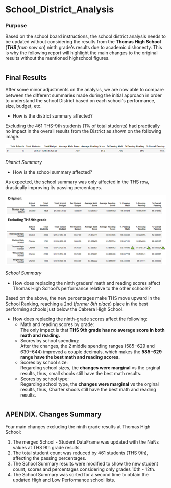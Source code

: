 # **School_District_Analysis**

### **Purpose**
Based on the school board instructions, the school district analysis needs to be updated without considering the results from the **Thomas High School** (_**THS** from now on_) ninth grade's results due to academic dishonesty.
This is why the following report will highlight the main changes to the original results without the mentioned highschool figures. 
#

## **Final Results**
After some minor adjustments on the analysis, we are now able to compare between the different summaries made during the initial approach in order to understand the school District based on each school's performance, size, budget, etc.

* How is the district summary affected?

Excluding the 461 THS-9th students (1% of total students) had practically no impact in the overall results from the District as shown on the following image.

![District Summary](https://github.com/AxisAngeles/School_District_Analysis/blob/main/Challenge/Resources/SchoolDistrictSummary_new.png)

_District Summary_


* How is the school summary affected?

As expected, the school summary was only affected in the THS row, drastically improving its passing percentages.

![School Summary](https://github.com/AxisAngeles/School_District_Analysis/blob/main/Challenge/Resources/SchoolSummary_changes.png)

_School Summary_
 
* How does replacing the ninth graders’ math and reading scores affect Thomas High School’s performance relative to the other schools?

Based on the above, the new percentages make THS move upward in the School Ranking, reaching a 2nd (_former 8th place_) place in the best performing schools just below the Cabrera High School.


* How does replacing the ninth-grade scores affect the following:
  - Math and reading scores by grade:<br />
  The only impact is that **THS 9th grade has no average score in both math and reading.** 
  - Scores by school spending:<br />
  After the changes, the 2 middle spending ranges ($585-$629 and $630-$644) improved a couple decimals, which makes the **$585-$629 range have the best math and reading scores.**
  - Scores by school size:<br />
  Regarding school sizes, the **changes were marginal** vs the orginal results, thus, small shools still have the best math results.
  - Scores by school type:<br />
  Regarding school type, the **changes were marginal** vs the orginal results, thus, Charter shools still have the best math and reading results.

#
## **APENDIX. Changes Summary**
Four main changes excluding the ninth grade results at Thomas High School:
1. The merged School - Student DataFrame was updated with the NaNs values at THS 9th grade results.
2. The total student count was reduced by 461 students (THS 9th), affecting the passing percentages.
3. The School Summary results were modified to show the new student count, scores and percentages considering only grades 10th - 12th.
4. The School Summary was sorted for a second time to obtain the updated High and Low Performance school lists.
